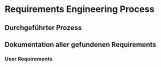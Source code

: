 # Requirements Engineering Process


## Durchgeführter Prozess


## Dokumentation aller gefundenen Requirements

### User Requirements
